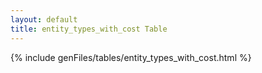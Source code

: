 ```yaml
---
layout: default
title: entity_types_with_cost Table
---
```



{% include genFiles/tables/entity_types_with_cost.html %}